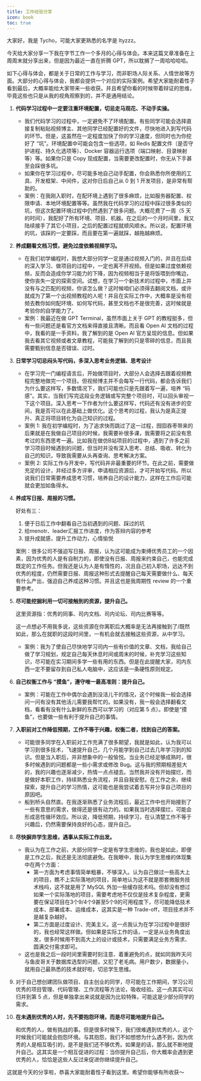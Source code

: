 ```yaml
---
title: 工作经验分享
icon: book
toc: true
---
```


大家好，我是 Tycho，可能大家更熟悉的名字是 ltyzzz。

今天给大家分享一下我在字节工作一个多月的心得与体会。本来这篇文章准备在上周周末就分享出来，但是因为最近一直在折腾 GPT，所以耽搁了一周哈哈哈哈。

如下心得与体会，都是关于日常的工作与学习，而非职场人际关系、人情世故等方面。大部分的心得与体会，我都会提供一个对应的实际案例。希望大家能耐着性子看到最后，大概率能给大家带来一些收获。并且希望你看的时候带着辩证的思维，毕竟这些也只是从我的视角观察到的，并不是通用结论。

1.   **代码学习过程中一定要注重环境配置，切忌走马观花、不动手实操。**

     -   我们代码学习的过程中，一定避免不了环境配置。有些同学可能会选择直接复制粘贴视频博主、其他同学已经配置好的文件，尽快地进入到写代码的环节。但是，这虽然在一定程度加快了你的学习速度，但同时也为你挖好了 “坑”。环境配置中可能会包含一些选项，如 Redis 配置文件（是否守护进程、持久化选项等）、Docker 容器运行选项（端口映射、目录映射等）等。如果你只是 Copy 现成配置，当需要更改配置时，你无从下手甚至会踩很多坑。
     -   如果你在学习过程中，尽可能多地自己动手配置，你会熟悉你所使用的工具、开发框架、中间件，这对你日后自己从 0 到 1 开发项目，是非常有帮助的。
     -   案例：在我刚入职时，在配环境上遇到了很多麻烦，比如服务器配置、权限申请、本地环境配置等等。虽然我在代码学习的过程中踩过很多类似的坑，但这次配置环境过程中仍然遇到了很多问题。大概花费了一周（5 天的时间），我配好了所有环境、项目、机器。在之后的一个月时间里，我又陆续接手了其它小项目，之后的配置过程就顺风顺水。所以说，配置环境的坑，该踩的一定要踩，而且要在第一遍就踩，越拖越麻烦。

2.   **养成翻看文档习惯，避免过度依赖视频学习。**

     -   在我们初学编程时，我想大部分同学一定是通过视频入门的，并且在后续的深入学习、做项目的过程中，一定也离不开视频。但是如果过度依赖视频，反而会造成你学习能力的下降，因为视频相当于是将饭喂到你嘴边，使你丧失一定的探索空间。试想，在学习一个新技术的过程中，市面上并没有与之匹配的视频，你该怎么做？这时候咱们必须得去翻阅文档，或许就成为了第一个出视频教程的人呢！并且在实际工作中，大概率是没有视频去教你如何配环境、如何写代码，甚至文档也不是很完善，这时候就是考验你的自学能力了。
     -   案例：我最近在做 GPT Terminal，虽然市面上关于 GPT 的教程挺多，但有一些问题还是看官方文档来得直接且清晰。而且看 Open AI 文档的过程中，我看的是一手资料，我了解到的是 Open AI 官方呈现的信息。但如果我去看其它视频或者文章教程，可能我了解到的只是零碎的信息，而且我需要甄别信息是否错误、过时。

3.   **日常学习切忌闷头写代码，多深入思考业务逻辑、思考设计**

     -   在学习完一门编程语言后，开始做项目时，大部分人会选择去跟着视频教程完整地做完一个项目。但视频博主并不会每写一行代码，都会告诉我们为什么要这样写，多数情况下，我们可能也只是先跟着写一遍，培养 “码感”。其实，当我们写完这段业务逻辑或写完整个项目时，可以回头审视一下这个项目。深入思考一下作者为什么要这样写，代码还有没有进步的空间，我是否可以在此基础上做优化。这个思考的过程，我认为是真正提升、真正将项目转化为自己知识的过程。
     -   案例 1: 我在初学编程时，为了追求快而跳过了这一过程，囫囵吞枣带来的后果就是在我做自己项目的时候，我需要补很多课，我需要将之前没有思考过的东西思考一遍。比如我在做仿B站项目的过程中，遇到了许多之前学习项目时候遇到的问题，但当时并没有深入思考、总结、吸收、转化为自己的知识，导致我需要从头再查询、思考解决方案。
     -   案例 2: 实际工作与开发中，写代码并非最重要的环节。在此之前，需要做充足的设计，并经过多方评审，申请相应资源后，才可开始写代码。所以说我们日常需要养成思考习惯，培养自己的设计能力，这样在工作后可能就会更加如鱼得水。

4.   **养成写日报、周报的习惯。**

     好处有三：

     1.   便于日后工作中翻看自己当初遇到的问题、踩过的坑
     2.   给menotr、leader汇报工作进度，作为答辩内容的参考
     3.   提升成就感，提升工作动力，心情愉悦

     案例：很多公司不强迫写日报、周报，认为这可能成为束缚优秀员工的一个因素，因为优秀的人是有自制力的，即使没有日报、周报来约束自己，也能完成既定的工作任务。但我还是认为人是有惰性的，况且自己初入职场，远达不到优秀的程度，仍然需要日报、周报这种形式去提醒自己每天需要做什么、每天有什么产出，强迫自己养成这种习惯。并且这也是我周期性 review 的一个重要参考。

5.   **尽可能挖掘利用一切可接触到的资源，提升自己。**

     这里资源指：优秀的同事、司内文档、司内论坛、司内比赛等等。

     这一点想必不用我多说，这些资源在你离职后大概率是无法再接触到了/既然如此，那么在就职的这段时间里，一有机会就去接触这些资源，从中学习。

     -   案例：我为了使自己尽快地学习司内一些有价值的文章、文档，我给自己做了学习规划，规定自己每天休息时间或周末的时候，补充学习这些知识，尽可能在实习期间多学一些有用的东西。但是在此提醒大家，司内东西一定不要留存到自己私人电脑中，这应该是一条硬性原则规定。

6.   **自己权衡工作与 “摸鱼”，遵守唯一最高准则：提升自己。**

     -   案例：可能在工作中偶尔会遇到没活儿干的情况，这个时候我一般会选择问一问有没有其他活儿需要我帮忙的。如果没有，我一般会选择翻看文档，看看有没有什么新鲜的东西可以学习的（对应第 5 点）。即使是“摸鱼”，也要做一些有利于提升自己的事情。

7.   **入职前对工作降低预期，工作不等于兴趣，权衡二者，找到自己的答案。**

     -   可能很多同学在入职前对工作充满了很多期望，我就是如此，认为我可以学习到很多技术，飞速提升自己，几个月能学到自己过去几年学习到的知识。但是当入职后，并非想象中的一般愉悦。当业务已经足够成熟时，很多时候遇到的问题都是一些小需求或修改 Bug。这与我的预期相差挺大的，我的兴趣也逐渐减少，热情一点点褪去。当然我并没有开始摆烂，而是做好本职工作，持续熟悉业务流程，并且自我安慰。在工作之余，继续探索，提升自己的学习热情，这可能也是我尝试着去写并分享自己项目的原因吧。
     -   船到桥头自然直。在我逐渐熟悉了业务流程后，最近工作中也开始接到了一些有意思的需求，做得还是很有动力的。如果我当时选择摆烂，可能会形成恶性循环效应。所以说，降低预期，持续学习，在认清楚工作不等于兴趣后，仍然需要保持良好的心态，提升自己。

8.   **尽快摒弃学生思维，遇事从实际工作出发。**

     -   我认为在工作之前，大部分同学一定是有学生思维的，我也是如此，即便是工作之后，我还是无法彻底避免。在我眼中，我认为学生思维的体现集中在两个方面：
         -   第一方面为考虑事情简单粗暴，不够深入。认为自己做过一些高大上的项目，瞧不上实际落地的项目，简单地认为这不就是那套微服务技术栈吗，这不就是用了 MySQL 外加一些缓存技术吗。但却没有想过如果一个实际落地的项目，需要考虑地不仅仅是技术复杂程度，更需要在保证项目在3个9/4个9甚至5个9的可用程度下，尽可能降低技术成本、部署成本、运维成本，这其实是一种 Trade-off，项目技术并不是越复杂越好。
         -   第二方面是过度设计、完美主义。这一点我认为在学习过程中是很好的，我也经常这样做。但如果是实际工作的话，一定是从业务角度出发，很多时候用不到高大上的设计或技术，只需要满足业务方需求、圆满交付需求即可。
     -   这也是我之后一段时间里需要时刻注意、着重避免的点，就如同我昨天问与鱼皮哥关于数据库选型的问题，又犯了老毛病。用户数少，数据量小，就用自己最熟悉的技术就好啦，切忌学生思维。

9.   对于自己想创建团队做项目、自主创业的同学，尽可能在工作期间，学习公司优秀的项目管理、代码管理、工作流程等方法论，吸收经验。这一点其实可以归并到第 5 点，但是单独拿出来说就是因为比较特殊，可能这是少部分同学的需求。

10.   **在未遇到优秀的人时，先不要抱怨环境，而是尽可能地提升自己。**

      和优秀的人，做有挑战的事。但是很多时候下，我们很难遇到优秀的人，这个时候我们可能就会抱怨环境。与其抱怨，我们不如想想为什么遇不到，因为优秀的人是相互吸引的，是不是我们还不够优秀。如果是的话，那么就不断地提升自己。这其实是一个相互促进的过程：当你提升自己后，你大概率会遇到更优秀的人，恰恰是这些人反过来促进你继续提升自己。

这就是今天的分享啦，恭喜大家能耐着性子看到这里。希望你能够有所收获～